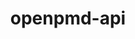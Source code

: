 ---
title: "openpmd-api"
layout: cache
categories: [package, develop]
meta: {"compilers": ["cce@=18.0.0", "gcc@=10.3.0", "gcc@=11.1.0", "gcc@=11.4.0", "gcc@=9.4.0", "oneapi@=2024.2.1"], "num_specs": 92, "num_specs_by_stack": {"data-vis-sdk": 7, "e4s": 22, "e4s-cray-rhel": 6, "e4s-cray-sles": 2, "e4s-neoverse-v2": 14, "e4s-neoverse_v1": 9, "e4s-oneapi": 20, "e4s-power": 4, "e4s-rocm-external": 7, "root": 92}, "oss": ["rhel8", "sle_hpc15", "ubuntu20.04", "ubuntu22.04"], "platforms": ["linux"], "stacks": ["data-vis-sdk", "e4s", "e4s-cray-rhel", "e4s-cray-sles", "e4s-neoverse-v2", "e4s-neoverse_v1", "e4s-oneapi", "e4s-power", "e4s-rocm-external", "root"], "targets": ["neoverse_v1", "neoverse_v2", "ppc64le", "x86_64_v3", "x86_64_v4"], "versions": ["0.16.0", "0.16.1"]}
spec_details: [{"compiler": "cce@=18.0.0", "hash": "2fw7lc7lrrbghypyutzqjhqjhtnfw5xw", "os": "rhel8", "platform": "linux", "size": "-", "stacks": ["e4s-cray-rhel", "root"], "tarball": "https://binaries.spack.io/develop/build_cache/linux-rhel8-x86_64_v3/cce-18.0.0/openpmd-api-0.16.1/linux-rhel8-x86_64_v3-cce-18.0.0-openpmd-api-0.16.1-2fw7lc7lrrbghypyutzqjhqjhtnfw5xw.spack", "target": "x86_64_v3", "variants": ["+adios2", "build_system=cmake", "build_type=Release", "generator=make", "+hdf5", "~ipo", "+mpi", "~python", "+shared"], "versions": ["0.16.1"]}, {"compiler": "cce@=18.0.0", "hash": "4btnwfrvkipxxjvqf44226zailbtifo7", "os": "rhel8", "platform": "linux", "size": "-", "stacks": ["e4s-cray-rhel", "root"], "tarball": "https://binaries.spack.io/develop/build_cache/linux-rhel8-x86_64_v3/cce-18.0.0/openpmd-api-0.16.1/linux-rhel8-x86_64_v3-cce-18.0.0-openpmd-api-0.16.1-4btnwfrvkipxxjvqf44226zailbtifo7.spack", "target": "x86_64_v3", "variants": ["+adios2", "build_system=cmake", "build_type=Release", "generator=make", "+hdf5", "~ipo", "+mpi", "~python", "+shared"], "versions": ["0.16.1"]}, {"compiler": "cce@=18.0.0", "hash": "f3rvk7itgwxsm5iddkaxuzfcewm7oqdm", "os": "rhel8", "platform": "linux", "size": "-", "stacks": ["e4s-cray-rhel", "root"], "tarball": "https://binaries.spack.io/develop/build_cache/linux-rhel8-x86_64_v3/cce-18.0.0/openpmd-api-0.16.1/linux-rhel8-x86_64_v3-cce-18.0.0-openpmd-api-0.16.1-f3rvk7itgwxsm5iddkaxuzfcewm7oqdm.spack", "target": "x86_64_v3", "variants": ["+adios2", "build_system=cmake", "build_type=Release", "generator=make", "+hdf5", "~ipo", "+mpi", "~python", "+shared"], "versions": ["0.16.1"]}, {"compiler": "cce@=18.0.0", "hash": "kk5dijdl3f2e5gvd7vhd2sz7rdzfhs5u", "os": "rhel8", "platform": "linux", "size": "-", "stacks": ["e4s-cray-rhel", "root"], "tarball": "https://binaries.spack.io/develop/build_cache/linux-rhel8-x86_64_v3/cce-18.0.0/openpmd-api-0.16.1/linux-rhel8-x86_64_v3-cce-18.0.0-openpmd-api-0.16.1-kk5dijdl3f2e5gvd7vhd2sz7rdzfhs5u.spack", "target": "x86_64_v3", "variants": ["+adios2", "build_system=cmake", "build_type=Release", "generator=make", "+hdf5", "~ipo", "+mpi", "~python", "+shared"], "versions": ["0.16.1"]}, {"compiler": "cce@=18.0.0", "hash": "vgj4ycrf7yaqktzpfyy2m4kaipc2lod2", "os": "rhel8", "platform": "linux", "size": "-", "stacks": ["e4s-cray-rhel", "root"], "tarball": "https://binaries.spack.io/develop/build_cache/linux-rhel8-x86_64_v3/cce-18.0.0/openpmd-api-0.16.1/linux-rhel8-x86_64_v3-cce-18.0.0-openpmd-api-0.16.1-vgj4ycrf7yaqktzpfyy2m4kaipc2lod2.spack", "target": "x86_64_v3", "variants": ["+adios2", "build_system=cmake", "build_type=Release", "generator=make", "+hdf5", "~ipo", "+mpi", "~python", "+shared"], "versions": ["0.16.1"]}, {"compiler": "cce@=18.0.0", "hash": "z42vuwheadptzirr4cmz2rnadwjiua7n", "os": "rhel8", "platform": "linux", "size": "-", "stacks": ["e4s-cray-rhel", "root"], "tarball": "https://binaries.spack.io/develop/build_cache/linux-rhel8-x86_64_v3/cce-18.0.0/openpmd-api-0.16.1/linux-rhel8-x86_64_v3-cce-18.0.0-openpmd-api-0.16.1-z42vuwheadptzirr4cmz2rnadwjiua7n.spack", "target": "x86_64_v3", "variants": ["+adios2", "build_system=cmake", "build_type=Release", "generator=make", "+hdf5", "~ipo", "+mpi", "~python", "+shared"], "versions": ["0.16.1"]}, {"compiler": "gcc@=10.3.0", "hash": "7kl3whxs2m5fnrbn6e2jdcvlbrs2iqzj", "os": "sle_hpc15", "platform": "linux", "size": "-", "stacks": ["e4s-cray-sles", "root"], "tarball": "https://binaries.spack.io/develop/build_cache/linux-sle_hpc15-x86_64_v4/gcc-10.3.0/openpmd-api-0.16.0/linux-sle_hpc15-x86_64_v4-gcc-10.3.0-openpmd-api-0.16.0-7kl3whxs2m5fnrbn6e2jdcvlbrs2iqzj.spack", "target": "x86_64_v4", "variants": ["+adios2", "build_system=cmake", "build_type=Release", "generator=make", "+hdf5", "~ipo", "+mpi", "patches=e49fe79", "~python", "+shared"], "versions": ["0.16.0"]}, {"compiler": "gcc@=10.3.0", "hash": "gslh52d2zddurxkoa4lyhwts4lggbalj", "os": "sle_hpc15", "platform": "linux", "size": "-", "stacks": ["e4s-cray-sles", "root"], "tarball": "https://binaries.spack.io/develop/build_cache/linux-sle_hpc15-x86_64_v4/gcc-10.3.0/openpmd-api-0.16.0/linux-sle_hpc15-x86_64_v4-gcc-10.3.0-openpmd-api-0.16.0-gslh52d2zddurxkoa4lyhwts4lggbalj.spack", "target": "x86_64_v4", "variants": ["+adios2", "build_system=cmake", "build_type=Release", "generator=make", "+hdf5", "~ipo", "+mpi", "patches=e49fe79", "~python", "+shared"], "versions": ["0.16.0"]}, {"compiler": "gcc@=9.4.0", "hash": "5y2vbamf7unrng46y52vmdkz5ed3d4ym", "os": "ubuntu20.04", "platform": "linux", "size": "-", "stacks": ["e4s-power", "root"], "tarball": "https://binaries.spack.io/develop/build_cache/linux-ubuntu20.04-ppc64le/gcc-9.4.0/openpmd-api-0.16.1/linux-ubuntu20.04-ppc64le-gcc-9.4.0-openpmd-api-0.16.1-5y2vbamf7unrng46y52vmdkz5ed3d4ym.spack", "target": "ppc64le", "variants": ["+adios2", "build_system=cmake", "build_type=Release", "generator=make", "+hdf5", "~ipo", "+mpi", "~python", "+shared"], "versions": ["0.16.1"]}, {"compiler": "gcc@=9.4.0", "hash": "d7mjg5qoe6pdzp6sdnuudyf2ol2lj4ir", "os": "ubuntu20.04", "platform": "linux", "size": "-", "stacks": ["e4s-power", "root"], "tarball": "https://binaries.spack.io/develop/build_cache/linux-ubuntu20.04-ppc64le/gcc-9.4.0/openpmd-api-0.16.1/linux-ubuntu20.04-ppc64le-gcc-9.4.0-openpmd-api-0.16.1-d7mjg5qoe6pdzp6sdnuudyf2ol2lj4ir.spack", "target": "ppc64le", "variants": ["+adios2", "build_system=cmake", "build_type=Release", "generator=make", "+hdf5", "~ipo", "+mpi", "~python", "+shared"], "versions": ["0.16.1"]}, {"compiler": "gcc@=9.4.0", "hash": "halitrf6zlcf6tqrbdw573nr5qysqwap", "os": "ubuntu20.04", "platform": "linux", "size": "-", "stacks": ["e4s-power", "root"], "tarball": "https://binaries.spack.io/develop/build_cache/linux-ubuntu20.04-ppc64le/gcc-9.4.0/openpmd-api-0.16.1/linux-ubuntu20.04-ppc64le-gcc-9.4.0-openpmd-api-0.16.1-halitrf6zlcf6tqrbdw573nr5qysqwap.spack", "target": "ppc64le", "variants": ["+adios2", "build_system=cmake", "build_type=Release", "generator=make", "+hdf5", "~ipo", "+mpi", "~python", "+shared"], "versions": ["0.16.1"]}, {"compiler": "gcc@=9.4.0", "hash": "snikibkw4t6q2qqnyw6q3bbjph6dxc2k", "os": "ubuntu20.04", "platform": "linux", "size": "-", "stacks": ["e4s-power", "root"], "tarball": "https://binaries.spack.io/develop/build_cache/linux-ubuntu20.04-ppc64le/gcc-9.4.0/openpmd-api-0.16.1/linux-ubuntu20.04-ppc64le-gcc-9.4.0-openpmd-api-0.16.1-snikibkw4t6q2qqnyw6q3bbjph6dxc2k.spack", "target": "ppc64le", "variants": ["+adios2", "build_system=cmake", "build_type=Release", "generator=make", "+hdf5", "~ipo", "+mpi", "~python", "+shared"], "versions": ["0.16.1"]}, {"compiler": "gcc@=11.1.0", "hash": "zfbdkgrvfduvbyo7mveqjswasqidd6ec", "os": "ubuntu20.04", "platform": "linux", "size": "-", "stacks": ["data-vis-sdk", "root"], "tarball": "https://binaries.spack.io/develop/build_cache/linux-ubuntu20.04-x86_64_v3/gcc-11.1.0/openpmd-api-0.16.1/linux-ubuntu20.04-x86_64_v3-gcc-11.1.0-openpmd-api-0.16.1-zfbdkgrvfduvbyo7mveqjswasqidd6ec.spack", "target": "x86_64_v3", "variants": ["+adios2", "build_system=cmake", "build_type=Release", "generator=make", "+hdf5", "~ipo", "+mpi", "+python", "+shared"], "versions": ["0.16.1"]}, {"compiler": "gcc@=11.1.0", "hash": "vjrqmdonc6bo5ujwwflyrvtd2oslzgqz", "os": "ubuntu20.04", "platform": "linux", "size": "-", "stacks": ["data-vis-sdk", "root"], "tarball": "https://binaries.spack.io/develop/build_cache/linux-ubuntu20.04-x86_64_v3/gcc-11.1.0/openpmd-api-0.16.1/linux-ubuntu20.04-x86_64_v3-gcc-11.1.0-openpmd-api-0.16.1-vjrqmdonc6bo5ujwwflyrvtd2oslzgqz.spack", "target": "x86_64_v3", "variants": ["+adios2", "build_system=cmake", "build_type=Release", "generator=make", "+hdf5", "~ipo", "+mpi", "+python", "+shared"], "versions": ["0.16.1"]}, {"compiler": "gcc@=11.1.0", "hash": "tedybhr5l2r2ojkizkjs4l4fzk4w3vzi", "os": "ubuntu20.04", "platform": "linux", "size": "-", "stacks": ["root"], "tarball": "https://binaries.spack.io/develop/build_cache/linux-ubuntu20.04-x86_64_v3/gcc-11.1.0/openpmd-api-0.16.1/linux-ubuntu20.04-x86_64_v3-gcc-11.1.0-openpmd-api-0.16.1-tedybhr5l2r2ojkizkjs4l4fzk4w3vzi.spack", "target": "x86_64_v3", "variants": ["+adios2", "build_system=cmake", "build_type=Release", "generator=make", "+hdf5", "~ipo", "+mpi", "+python", "+shared"], "versions": ["0.16.1"]}, {"compiler": "gcc@=11.1.0", "hash": "mgbhxsg7hfebmesnxovd4zfkd3ycyapu", "os": "ubuntu20.04", "platform": "linux", "size": "-", "stacks": ["data-vis-sdk", "root"], "tarball": "https://binaries.spack.io/develop/build_cache/linux-ubuntu20.04-x86_64_v3/gcc-11.1.0/openpmd-api-0.16.1/linux-ubuntu20.04-x86_64_v3-gcc-11.1.0-openpmd-api-0.16.1-mgbhxsg7hfebmesnxovd4zfkd3ycyapu.spack", "target": "x86_64_v3", "variants": ["+adios2", "build_system=cmake", "build_type=Release", "generator=make", "+hdf5", "~ipo", "+mpi", "+python", "+shared"], "versions": ["0.16.1"]}, {"compiler": "gcc@=11.1.0", "hash": "smvy3iw7qsuntctihaxwmwrp5grbiug6", "os": "ubuntu20.04", "platform": "linux", "size": "-", "stacks": ["data-vis-sdk", "root"], "tarball": "https://binaries.spack.io/develop/build_cache/linux-ubuntu20.04-x86_64_v3/gcc-11.1.0/openpmd-api-0.16.1/linux-ubuntu20.04-x86_64_v3-gcc-11.1.0-openpmd-api-0.16.1-smvy3iw7qsuntctihaxwmwrp5grbiug6.spack", "target": "x86_64_v3", "variants": ["+adios2", "build_system=cmake", "build_type=Release", "generator=make", "+hdf5", "~ipo", "+mpi", "+python", "+shared"], "versions": ["0.16.1"]}, {"compiler": "gcc@=11.1.0", "hash": "d32nubqgfyj2t7flqwxff2thhtugrcyr", "os": "ubuntu20.04", "platform": "linux", "size": "-", "stacks": ["data-vis-sdk", "root"], "tarball": "https://binaries.spack.io/develop/build_cache/linux-ubuntu20.04-x86_64_v3/gcc-11.1.0/openpmd-api-0.16.1/linux-ubuntu20.04-x86_64_v3-gcc-11.1.0-openpmd-api-0.16.1-d32nubqgfyj2t7flqwxff2thhtugrcyr.spack", "target": "x86_64_v3", "variants": ["+adios2", "build_system=cmake", "build_type=Release", "generator=make", "+hdf5", "~ipo", "+mpi", "+python", "+shared"], "versions": ["0.16.1"]}, {"compiler": "gcc@=11.1.0", "hash": "b3wbfibm6pxhucnkjlratwkzv5hyoobo", "os": "ubuntu20.04", "platform": "linux", "size": "-", "stacks": ["data-vis-sdk", "root"], "tarball": "https://binaries.spack.io/develop/build_cache/linux-ubuntu20.04-x86_64_v3/gcc-11.1.0/openpmd-api-0.16.1/linux-ubuntu20.04-x86_64_v3-gcc-11.1.0-openpmd-api-0.16.1-b3wbfibm6pxhucnkjlratwkzv5hyoobo.spack", "target": "x86_64_v3", "variants": ["+adios2", "build_system=cmake", "build_type=Release", "generator=make", "+hdf5", "~ipo", "+mpi", "+python", "+shared"], "versions": ["0.16.1"]}, {"compiler": "gcc@=11.1.0", "hash": "c65pvb3sblgrklfkylj5e3ukodw6ziqd", "os": "ubuntu20.04", "platform": "linux", "size": "-", "stacks": ["data-vis-sdk", "root"], "tarball": "https://binaries.spack.io/develop/build_cache/linux-ubuntu20.04-x86_64_v3/gcc-11.1.0/openpmd-api-0.16.1/linux-ubuntu20.04-x86_64_v3-gcc-11.1.0-openpmd-api-0.16.1-c65pvb3sblgrklfkylj5e3ukodw6ziqd.spack", "target": "x86_64_v3", "variants": ["+adios2", "build_system=cmake", "build_type=Release", "generator=make", "+hdf5", "~ipo", "+mpi", "+python", "+shared"], "versions": ["0.16.1"]}, {"compiler": "gcc@=11.4.0", "hash": "davpattiekl2dql4lestuqolkihv5dw5", "os": "ubuntu22.04", "platform": "linux", "size": "-", "stacks": ["e4s-neoverse_v1", "root"], "tarball": "https://binaries.spack.io/develop/build_cache/linux-ubuntu22.04-neoverse_v1/gcc-11.4.0/openpmd-api-0.16.0/linux-ubuntu22.04-neoverse_v1-gcc-11.4.0-openpmd-api-0.16.0-davpattiekl2dql4lestuqolkihv5dw5.spack", "target": "neoverse_v1", "variants": ["+adios2", "build_system=cmake", "build_type=Release", "generator=make", "+hdf5", "~ipo", "+mpi", "patches=e49fe79", "+python", "+shared"], "versions": ["0.16.0"]}, {"compiler": "gcc@=11.4.0", "hash": "xifsckyaifu275wcs36k7hv7car6x5zh", "os": "ubuntu22.04", "platform": "linux", "size": "-", "stacks": ["e4s-neoverse_v1", "root"], "tarball": "https://binaries.spack.io/develop/build_cache/linux-ubuntu22.04-neoverse_v1/gcc-11.4.0/openpmd-api-0.16.0/linux-ubuntu22.04-neoverse_v1-gcc-11.4.0-openpmd-api-0.16.0-xifsckyaifu275wcs36k7hv7car6x5zh.spack", "target": "neoverse_v1", "variants": ["+adios2", "build_system=cmake", "build_type=Release", "generator=make", "+hdf5", "~ipo", "+mpi", "patches=e49fe79", "+python", "+shared"], "versions": ["0.16.0"]}, {"compiler": "gcc@=11.4.0", "hash": "2n25cdkt7bvtki3mam434ax2vbamagst", "os": "ubuntu22.04", "platform": "linux", "size": "-", "stacks": ["e4s-neoverse_v1", "root"], "tarball": "https://binaries.spack.io/develop/build_cache/linux-ubuntu22.04-neoverse_v1/gcc-11.4.0/openpmd-api-0.16.0/linux-ubuntu22.04-neoverse_v1-gcc-11.4.0-openpmd-api-0.16.0-2n25cdkt7bvtki3mam434ax2vbamagst.spack", "target": "neoverse_v1", "variants": ["+adios2", "build_system=cmake", "build_type=Release", "generator=make", "+hdf5", "~ipo", "+mpi", "patches=e49fe79", "+python", "+shared"], "versions": ["0.16.0"]}, {"compiler": "gcc@=11.4.0", "hash": "7i5ecpmxamqvz3qkvinqym6wrj7xbnjv", "os": "ubuntu22.04", "platform": "linux", "size": "-", "stacks": ["e4s-neoverse_v1", "root"], "tarball": "https://binaries.spack.io/develop/build_cache/linux-ubuntu22.04-neoverse_v1/gcc-11.4.0/openpmd-api-0.16.0/linux-ubuntu22.04-neoverse_v1-gcc-11.4.0-openpmd-api-0.16.0-7i5ecpmxamqvz3qkvinqym6wrj7xbnjv.spack", "target": "neoverse_v1", "variants": ["+adios2", "build_system=cmake", "build_type=Release", "generator=make", "+hdf5", "~ipo", "+mpi", "patches=e49fe79", "~python", "+shared"], "versions": ["0.16.0"]}, {"compiler": "gcc@=11.4.0", "hash": "cwxtzhd4wjo3gnsukq3x2jcsr6zduvnm", "os": "ubuntu22.04", "platform": "linux", "size": "-", "stacks": ["e4s-neoverse_v1", "root"], "tarball": "https://binaries.spack.io/develop/build_cache/linux-ubuntu22.04-neoverse_v1/gcc-11.4.0/openpmd-api-0.16.0/linux-ubuntu22.04-neoverse_v1-gcc-11.4.0-openpmd-api-0.16.0-cwxtzhd4wjo3gnsukq3x2jcsr6zduvnm.spack", "target": "neoverse_v1", "variants": ["+adios2", "build_system=cmake", "build_type=Release", "generator=make", "+hdf5", "~ipo", "+mpi", "patches=e49fe79", "~python", "+shared"], "versions": ["0.16.0"]}, {"compiler": "gcc@=11.4.0", "hash": "fb6jujf4o6pxa37f3rex4igf2ngnjei7", "os": "ubuntu22.04", "platform": "linux", "size": "-", "stacks": ["e4s-neoverse_v1", "root"], "tarball": "https://binaries.spack.io/develop/build_cache/linux-ubuntu22.04-neoverse_v1/gcc-11.4.0/openpmd-api-0.16.0/linux-ubuntu22.04-neoverse_v1-gcc-11.4.0-openpmd-api-0.16.0-fb6jujf4o6pxa37f3rex4igf2ngnjei7.spack", "target": "neoverse_v1", "variants": ["+adios2", "build_system=cmake", "build_type=Release", "generator=make", "+hdf5", "~ipo", "+mpi", "patches=e49fe79", "~python", "+shared"], "versions": ["0.16.0"]}, {"compiler": "gcc@=11.4.0", "hash": "hcd4lgeohefssfbivnrniyacr2ihq22s", "os": "ubuntu22.04", "platform": "linux", "size": "-", "stacks": ["e4s-neoverse_v1", "root"], "tarball": "https://binaries.spack.io/develop/build_cache/linux-ubuntu22.04-neoverse_v1/gcc-11.4.0/openpmd-api-0.16.0/linux-ubuntu22.04-neoverse_v1-gcc-11.4.0-openpmd-api-0.16.0-hcd4lgeohefssfbivnrniyacr2ihq22s.spack", "target": "neoverse_v1", "variants": ["+adios2", "build_system=cmake", "build_type=Release", "generator=make", "+hdf5", "~ipo", "+mpi", "patches=e49fe79", "~python", "+shared"], "versions": ["0.16.0"]}, {"compiler": "gcc@=11.4.0", "hash": "jrqxiw4inj3tiejamwvn4zbfh7vwlmpp", "os": "ubuntu22.04", "platform": "linux", "size": "-", "stacks": ["e4s-neoverse_v1", "root"], "tarball": "https://binaries.spack.io/develop/build_cache/linux-ubuntu22.04-neoverse_v1/gcc-11.4.0/openpmd-api-0.16.0/linux-ubuntu22.04-neoverse_v1-gcc-11.4.0-openpmd-api-0.16.0-jrqxiw4inj3tiejamwvn4zbfh7vwlmpp.spack", "target": "neoverse_v1", "variants": ["+adios2", "build_system=cmake", "build_type=Release", "generator=make", "+hdf5", "~ipo", "+mpi", "patches=e49fe79", "~python", "+shared"], "versions": ["0.16.0"]}, {"compiler": "gcc@=11.4.0", "hash": "v5rxpoc562laktiynk7rnupxsfjqzb2y", "os": "ubuntu22.04", "platform": "linux", "size": "-", "stacks": ["e4s-neoverse_v1", "root"], "tarball": "https://binaries.spack.io/develop/build_cache/linux-ubuntu22.04-neoverse_v1/gcc-11.4.0/openpmd-api-0.16.0/linux-ubuntu22.04-neoverse_v1-gcc-11.4.0-openpmd-api-0.16.0-v5rxpoc562laktiynk7rnupxsfjqzb2y.spack", "target": "neoverse_v1", "variants": ["+adios2", "build_system=cmake", "build_type=Release", "generator=make", "+hdf5", "~ipo", "+mpi", "patches=e49fe79", "~python", "+shared"], "versions": ["0.16.0"]}, {"compiler": "gcc@=11.4.0", "hash": "377vqwgp6mgqq354czlxckmg5znxhlbt", "os": "ubuntu22.04", "platform": "linux", "size": "-", "stacks": ["e4s-neoverse-v2", "root"], "tarball": "https://binaries.spack.io/develop/build_cache/linux-ubuntu22.04-neoverse_v2/gcc-11.4.0/openpmd-api-0.16.1/linux-ubuntu22.04-neoverse_v2-gcc-11.4.0-openpmd-api-0.16.1-377vqwgp6mgqq354czlxckmg5znxhlbt.spack", "target": "neoverse_v2", "variants": ["+adios2", "build_system=cmake", "build_type=Release", "generator=make", "+hdf5", "~ipo", "+mpi", "~python", "+shared"], "versions": ["0.16.1"]}, {"compiler": "gcc@=11.4.0", "hash": "4nbd2cfm3lz3uyf57ypjpe4ygxurh6jo", "os": "ubuntu22.04", "platform": "linux", "size": "-", "stacks": ["e4s-neoverse-v2", "root"], "tarball": "https://binaries.spack.io/develop/build_cache/linux-ubuntu22.04-neoverse_v2/gcc-11.4.0/openpmd-api-0.16.1/linux-ubuntu22.04-neoverse_v2-gcc-11.4.0-openpmd-api-0.16.1-4nbd2cfm3lz3uyf57ypjpe4ygxurh6jo.spack", "target": "neoverse_v2", "variants": ["+adios2", "build_system=cmake", "build_type=Release", "generator=make", "+hdf5", "~ipo", "+mpi", "~python", "+shared"], "versions": ["0.16.1"]}, {"compiler": "gcc@=11.4.0", "hash": "6noceu4damus6lwihm5pndiajpct5eog", "os": "ubuntu22.04", "platform": "linux", "size": "-", "stacks": ["e4s-neoverse-v2", "root"], "tarball": "https://binaries.spack.io/develop/build_cache/linux-ubuntu22.04-neoverse_v2/gcc-11.4.0/openpmd-api-0.16.1/linux-ubuntu22.04-neoverse_v2-gcc-11.4.0-openpmd-api-0.16.1-6noceu4damus6lwihm5pndiajpct5eog.spack", "target": "neoverse_v2", "variants": ["+adios2", "build_system=cmake", "build_type=Release", "generator=make", "+hdf5", "~ipo", "+mpi", "~python", "+shared"], "versions": ["0.16.1"]}, {"compiler": "gcc@=11.4.0", "hash": "bymrhwmgkprs7ln33bk24lj2f2h6tfn3", "os": "ubuntu22.04", "platform": "linux", "size": "-", "stacks": ["e4s-neoverse-v2", "root"], "tarball": "https://binaries.spack.io/develop/build_cache/linux-ubuntu22.04-neoverse_v2/gcc-11.4.0/openpmd-api-0.16.1/linux-ubuntu22.04-neoverse_v2-gcc-11.4.0-openpmd-api-0.16.1-bymrhwmgkprs7ln33bk24lj2f2h6tfn3.spack", "target": "neoverse_v2", "variants": ["+adios2", "build_system=cmake", "build_type=Release", "generator=make", "+hdf5", "~ipo", "+mpi", "~python", "+shared"], "versions": ["0.16.1"]}, {"compiler": "gcc@=11.4.0", "hash": "dns5h7yjnqrmlzlf2vwesnmkxl22lpeu", "os": "ubuntu22.04", "platform": "linux", "size": "-", "stacks": ["e4s-neoverse-v2", "root"], "tarball": "https://binaries.spack.io/develop/build_cache/linux-ubuntu22.04-neoverse_v2/gcc-11.4.0/openpmd-api-0.16.1/linux-ubuntu22.04-neoverse_v2-gcc-11.4.0-openpmd-api-0.16.1-dns5h7yjnqrmlzlf2vwesnmkxl22lpeu.spack", "target": "neoverse_v2", "variants": ["+adios2", "build_system=cmake", "build_type=Release", "generator=make", "+hdf5", "~ipo", "+mpi", "~python", "+shared"], "versions": ["0.16.1"]}, {"compiler": "gcc@=11.4.0", "hash": "dstl6jbyvcfhpjejwhoylkavi2am7lil", "os": "ubuntu22.04", "platform": "linux", "size": "-", "stacks": ["e4s-neoverse-v2", "root"], "tarball": "https://binaries.spack.io/develop/build_cache/linux-ubuntu22.04-neoverse_v2/gcc-11.4.0/openpmd-api-0.16.1/linux-ubuntu22.04-neoverse_v2-gcc-11.4.0-openpmd-api-0.16.1-dstl6jbyvcfhpjejwhoylkavi2am7lil.spack", "target": "neoverse_v2", "variants": ["+adios2", "build_system=cmake", "build_type=Release", "generator=make", "+hdf5", "~ipo", "+mpi", "~python", "+shared"], "versions": ["0.16.1"]}, {"compiler": "gcc@=11.4.0", "hash": "inwntvj6rcqb56buiisx7gvykw55slfv", "os": "ubuntu22.04", "platform": "linux", "size": "-", "stacks": ["e4s-neoverse-v2", "root"], "tarball": "https://binaries.spack.io/develop/build_cache/linux-ubuntu22.04-neoverse_v2/gcc-11.4.0/openpmd-api-0.16.1/linux-ubuntu22.04-neoverse_v2-gcc-11.4.0-openpmd-api-0.16.1-inwntvj6rcqb56buiisx7gvykw55slfv.spack", "target": "neoverse_v2", "variants": ["+adios2", "build_system=cmake", "build_type=Release", "generator=make", "+hdf5", "~ipo", "+mpi", "~python", "+shared"], "versions": ["0.16.1"]}, {"compiler": "gcc@=11.4.0", "hash": "jv2jqqweihftuuktizgsws22ogonm2hu", "os": "ubuntu22.04", "platform": "linux", "size": "-", "stacks": ["e4s-neoverse-v2", "root"], "tarball": "https://binaries.spack.io/develop/build_cache/linux-ubuntu22.04-neoverse_v2/gcc-11.4.0/openpmd-api-0.16.1/linux-ubuntu22.04-neoverse_v2-gcc-11.4.0-openpmd-api-0.16.1-jv2jqqweihftuuktizgsws22ogonm2hu.spack", "target": "neoverse_v2", "variants": ["+adios2", "build_system=cmake", "build_type=Release", "generator=make", "+hdf5", "~ipo", "+mpi", "~python", "+shared"], "versions": ["0.16.1"]}, {"compiler": "gcc@=11.4.0", "hash": "kdxte4ttxaghbj4fbwe7fcpwya5jv5gm", "os": "ubuntu22.04", "platform": "linux", "size": "-", "stacks": ["e4s-neoverse-v2", "root"], "tarball": "https://binaries.spack.io/develop/build_cache/linux-ubuntu22.04-neoverse_v2/gcc-11.4.0/openpmd-api-0.16.1/linux-ubuntu22.04-neoverse_v2-gcc-11.4.0-openpmd-api-0.16.1-kdxte4ttxaghbj4fbwe7fcpwya5jv5gm.spack", "target": "neoverse_v2", "variants": ["+adios2", "build_system=cmake", "build_type=Release", "generator=make", "+hdf5", "~ipo", "+mpi", "~python", "+shared"], "versions": ["0.16.1"]}, {"compiler": "gcc@=11.4.0", "hash": "o7sqw5osrvzece3wnt2dgpgva2sjaeth", "os": "ubuntu22.04", "platform": "linux", "size": "-", "stacks": ["e4s-neoverse-v2", "root"], "tarball": "https://binaries.spack.io/develop/build_cache/linux-ubuntu22.04-neoverse_v2/gcc-11.4.0/openpmd-api-0.16.1/linux-ubuntu22.04-neoverse_v2-gcc-11.4.0-openpmd-api-0.16.1-o7sqw5osrvzece3wnt2dgpgva2sjaeth.spack", "target": "neoverse_v2", "variants": ["+adios2", "build_system=cmake", "build_type=Release", "generator=make", "+hdf5", "~ipo", "+mpi", "~python", "+shared"], "versions": ["0.16.1"]}, {"compiler": "gcc@=11.4.0", "hash": "slf5suxajbmwmav2wylullojf3tofwc2", "os": "ubuntu22.04", "platform": "linux", "size": "-", "stacks": ["e4s-neoverse-v2", "root"], "tarball": "https://binaries.spack.io/develop/build_cache/linux-ubuntu22.04-neoverse_v2/gcc-11.4.0/openpmd-api-0.16.1/linux-ubuntu22.04-neoverse_v2-gcc-11.4.0-openpmd-api-0.16.1-slf5suxajbmwmav2wylullojf3tofwc2.spack", "target": "neoverse_v2", "variants": ["+adios2", "build_system=cmake", "build_type=Release", "generator=make", "+hdf5", "~ipo", "+mpi", "~python", "+shared"], "versions": ["0.16.1"]}, {"compiler": "gcc@=11.4.0", "hash": "x73a2hdezad2j2e6ffdfszf4od4zfuyt", "os": "ubuntu22.04", "platform": "linux", "size": "-", "stacks": ["e4s-neoverse-v2", "root"], "tarball": "https://binaries.spack.io/develop/build_cache/linux-ubuntu22.04-neoverse_v2/gcc-11.4.0/openpmd-api-0.16.1/linux-ubuntu22.04-neoverse_v2-gcc-11.4.0-openpmd-api-0.16.1-x73a2hdezad2j2e6ffdfszf4od4zfuyt.spack", "target": "neoverse_v2", "variants": ["+adios2", "build_system=cmake", "build_type=Release", "generator=make", "+hdf5", "~ipo", "+mpi", "~python", "+shared"], "versions": ["0.16.1"]}, {"compiler": "gcc@=11.4.0", "hash": "xafxbgqve7brta6hr55escuiyd4xgntz", "os": "ubuntu22.04", "platform": "linux", "size": "-", "stacks": ["e4s-neoverse-v2", "root"], "tarball": "https://binaries.spack.io/develop/build_cache/linux-ubuntu22.04-neoverse_v2/gcc-11.4.0/openpmd-api-0.16.1/linux-ubuntu22.04-neoverse_v2-gcc-11.4.0-openpmd-api-0.16.1-xafxbgqve7brta6hr55escuiyd4xgntz.spack", "target": "neoverse_v2", "variants": ["+adios2", "build_system=cmake", "build_type=Release", "generator=make", "+hdf5", "~ipo", "+mpi", "~python", "+shared"], "versions": ["0.16.1"]}, {"compiler": "gcc@=11.4.0", "hash": "yr5pjpoo77amtrmv4iux7updwbx4o23a", "os": "ubuntu22.04", "platform": "linux", "size": "-", "stacks": ["e4s-neoverse-v2", "root"], "tarball": "https://binaries.spack.io/develop/build_cache/linux-ubuntu22.04-neoverse_v2/gcc-11.4.0/openpmd-api-0.16.1/linux-ubuntu22.04-neoverse_v2-gcc-11.4.0-openpmd-api-0.16.1-yr5pjpoo77amtrmv4iux7updwbx4o23a.spack", "target": "neoverse_v2", "variants": ["+adios2", "build_system=cmake", "build_type=Release", "generator=make", "+hdf5", "~ipo", "+mpi", "~python", "+shared"], "versions": ["0.16.1"]}, {"compiler": "gcc@=11.4.0", "hash": "calahjvnvpplmsv4i7xiuixv7mw2rkns", "os": "ubuntu22.04", "platform": "linux", "size": "-", "stacks": ["e4s", "root"], "tarball": "https://binaries.spack.io/develop/build_cache/linux-ubuntu22.04-x86_64_v3/gcc-11.4.0/openpmd-api-0.16.1/linux-ubuntu22.04-x86_64_v3-gcc-11.4.0-openpmd-api-0.16.1-calahjvnvpplmsv4i7xiuixv7mw2rkns.spack", "target": "x86_64_v3", "variants": ["+adios2", "build_system=cmake", "build_type=Release", "generator=make", "+hdf5", "~ipo", "+mpi", "+python", "+shared"], "versions": ["0.16.1"]}, {"compiler": "gcc@=11.4.0", "hash": "mh6le235mmsefnfexeji7k7vi6gigxwo", "os": "ubuntu22.04", "platform": "linux", "size": "-", "stacks": ["e4s", "root"], "tarball": "https://binaries.spack.io/develop/build_cache/linux-ubuntu22.04-x86_64_v3/gcc-11.4.0/openpmd-api-0.16.1/linux-ubuntu22.04-x86_64_v3-gcc-11.4.0-openpmd-api-0.16.1-mh6le235mmsefnfexeji7k7vi6gigxwo.spack", "target": "x86_64_v3", "variants": ["+adios2", "build_system=cmake", "build_type=Release", "generator=make", "+hdf5", "~ipo", "+mpi", "+python", "+shared"], "versions": ["0.16.1"]}, {"compiler": "gcc@=11.4.0", "hash": "kndbqfhmn6wuqhgodmuxndbmpkevfmtx", "os": "ubuntu22.04", "platform": "linux", "size": "-", "stacks": ["e4s-rocm-external", "root"], "tarball": "https://binaries.spack.io/develop/build_cache/linux-ubuntu22.04-x86_64_v3/gcc-11.4.0/openpmd-api-0.16.1/linux-ubuntu22.04-x86_64_v3-gcc-11.4.0-openpmd-api-0.16.1-kndbqfhmn6wuqhgodmuxndbmpkevfmtx.spack", "target": "x86_64_v3", "variants": ["+adios2", "build_system=cmake", "build_type=Release", "generator=make", "+hdf5", "~ipo", "+mpi", "+python", "+shared"], "versions": ["0.16.1"]}, {"compiler": "gcc@=11.4.0", "hash": "njb2nzzyxjotmnsih3xljm3oxthczvec", "os": "ubuntu22.04", "platform": "linux", "size": "-", "stacks": ["e4s-rocm-external", "root"], "tarball": "https://binaries.spack.io/develop/build_cache/linux-ubuntu22.04-x86_64_v3/gcc-11.4.0/openpmd-api-0.16.1/linux-ubuntu22.04-x86_64_v3-gcc-11.4.0-openpmd-api-0.16.1-njb2nzzyxjotmnsih3xljm3oxthczvec.spack", "target": "x86_64_v3", "variants": ["+adios2", "build_system=cmake", "build_type=Release", "generator=make", "+hdf5", "~ipo", "+mpi", "+python", "+shared"], "versions": ["0.16.1"]}, {"compiler": "gcc@=11.4.0", "hash": "cxgrbeodymybikk46ad43ferj36vo6ml", "os": "ubuntu22.04", "platform": "linux", "size": "-", "stacks": ["e4s-rocm-external", "root"], "tarball": "https://binaries.spack.io/develop/build_cache/linux-ubuntu22.04-x86_64_v3/gcc-11.4.0/openpmd-api-0.16.1/linux-ubuntu22.04-x86_64_v3-gcc-11.4.0-openpmd-api-0.16.1-cxgrbeodymybikk46ad43ferj36vo6ml.spack", "target": "x86_64_v3", "variants": ["+adios2", "build_system=cmake", "build_type=Release", "generator=make", "+hdf5", "~ipo", "+mpi", "+python", "+shared"], "versions": ["0.16.1"]}, {"compiler": "gcc@=11.4.0", "hash": "nb2i44uqr4ubumdrhpplhmfwwpn3r2id", "os": "ubuntu22.04", "platform": "linux", "size": "-", "stacks": ["e4s", "root"], "tarball": "https://binaries.spack.io/develop/build_cache/linux-ubuntu22.04-x86_64_v3/gcc-11.4.0/openpmd-api-0.16.1/linux-ubuntu22.04-x86_64_v3-gcc-11.4.0-openpmd-api-0.16.1-nb2i44uqr4ubumdrhpplhmfwwpn3r2id.spack", "target": "x86_64_v3", "variants": ["+adios2", "build_system=cmake", "build_type=Release", "generator=make", "+hdf5", "~ipo", "+mpi", "+python", "+shared"], "versions": ["0.16.1"]}, {"compiler": "gcc@=11.4.0", "hash": "hwh4bprs372jxmjg6rpdsbjcyphd75qj", "os": "ubuntu22.04", "platform": "linux", "size": "-", "stacks": ["e4s", "root"], "tarball": "https://binaries.spack.io/develop/build_cache/linux-ubuntu22.04-x86_64_v3/gcc-11.4.0/openpmd-api-0.16.1/linux-ubuntu22.04-x86_64_v3-gcc-11.4.0-openpmd-api-0.16.1-hwh4bprs372jxmjg6rpdsbjcyphd75qj.spack", "target": "x86_64_v3", "variants": ["+adios2", "build_system=cmake", "build_type=Release", "generator=make", "+hdf5", "~ipo", "+mpi", "+python", "+shared"], "versions": ["0.16.1"]}, {"compiler": "gcc@=11.4.0", "hash": "24zqq2f2ex3kwyk2wiwa7265g3l6tatr", "os": "ubuntu22.04", "platform": "linux", "size": "-", "stacks": ["e4s-rocm-external", "root"], "tarball": "https://binaries.spack.io/develop/build_cache/linux-ubuntu22.04-x86_64_v3/gcc-11.4.0/openpmd-api-0.16.1/linux-ubuntu22.04-x86_64_v3-gcc-11.4.0-openpmd-api-0.16.1-24zqq2f2ex3kwyk2wiwa7265g3l6tatr.spack", "target": "x86_64_v3", "variants": ["+adios2", "build_system=cmake", "build_type=Release", "generator=make", "+hdf5", "~ipo", "+mpi", "+python", "+shared"], "versions": ["0.16.1"]}, {"compiler": "gcc@=11.4.0", "hash": "q7t4m2zmagpk2hw2yymuicrhnlxmwdji", "os": "ubuntu22.04", "platform": "linux", "size": "-", "stacks": ["e4s", "root"], "tarball": "https://binaries.spack.io/develop/build_cache/linux-ubuntu22.04-x86_64_v3/gcc-11.4.0/openpmd-api-0.16.1/linux-ubuntu22.04-x86_64_v3-gcc-11.4.0-openpmd-api-0.16.1-q7t4m2zmagpk2hw2yymuicrhnlxmwdji.spack", "target": "x86_64_v3", "variants": ["+adios2", "build_system=cmake", "build_type=Release", "generator=make", "+hdf5", "~ipo", "+mpi", "+python", "+shared"], "versions": ["0.16.1"]}, {"compiler": "gcc@=11.4.0", "hash": "oyt3fubctaw4y7x3kapidxtkqsxdtqse", "os": "ubuntu22.04", "platform": "linux", "size": "-", "stacks": ["e4s", "root"], "tarball": "https://binaries.spack.io/develop/build_cache/linux-ubuntu22.04-x86_64_v3/gcc-11.4.0/openpmd-api-0.16.1/linux-ubuntu22.04-x86_64_v3-gcc-11.4.0-openpmd-api-0.16.1-oyt3fubctaw4y7x3kapidxtkqsxdtqse.spack", "target": "x86_64_v3", "variants": ["+adios2", "build_system=cmake", "build_type=Release", "generator=make", "+hdf5", "~ipo", "+mpi", "+python", "+shared"], "versions": ["0.16.1"]}, {"compiler": "gcc@=11.4.0", "hash": "liknxjihsozdfpzfbrppqqqx5jckvrjq", "os": "ubuntu22.04", "platform": "linux", "size": "-", "stacks": ["e4s", "root"], "tarball": "https://binaries.spack.io/develop/build_cache/linux-ubuntu22.04-x86_64_v3/gcc-11.4.0/openpmd-api-0.16.1/linux-ubuntu22.04-x86_64_v3-gcc-11.4.0-openpmd-api-0.16.1-liknxjihsozdfpzfbrppqqqx5jckvrjq.spack", "target": "x86_64_v3", "variants": ["+adios2", "build_system=cmake", "build_type=Release", "generator=make", "+hdf5", "~ipo", "+mpi", "+python", "+shared"], "versions": ["0.16.1"]}, {"compiler": "gcc@=11.4.0", "hash": "ql7tucsytwa7yu62d46nhdpyibqoffm6", "os": "ubuntu22.04", "platform": "linux", "size": "-", "stacks": ["e4s-rocm-external", "root"], "tarball": "https://binaries.spack.io/develop/build_cache/linux-ubuntu22.04-x86_64_v3/gcc-11.4.0/openpmd-api-0.16.1/linux-ubuntu22.04-x86_64_v3-gcc-11.4.0-openpmd-api-0.16.1-ql7tucsytwa7yu62d46nhdpyibqoffm6.spack", "target": "x86_64_v3", "variants": ["+adios2", "build_system=cmake", "build_type=Release", "generator=make", "+hdf5", "~ipo", "+mpi", "+python", "+shared"], "versions": ["0.16.1"]}, {"compiler": "gcc@=11.4.0", "hash": "7q23ek5c5nmlggmausc4mnpa5ubmhqco", "os": "ubuntu22.04", "platform": "linux", "size": "-", "stacks": ["e4s-rocm-external", "root"], "tarball": "https://binaries.spack.io/develop/build_cache/linux-ubuntu22.04-x86_64_v3/gcc-11.4.0/openpmd-api-0.16.1/linux-ubuntu22.04-x86_64_v3-gcc-11.4.0-openpmd-api-0.16.1-7q23ek5c5nmlggmausc4mnpa5ubmhqco.spack", "target": "x86_64_v3", "variants": ["+adios2", "build_system=cmake", "build_type=Release", "generator=make", "+hdf5", "~ipo", "+mpi", "+python", "+shared"], "versions": ["0.16.1"]}, {"compiler": "gcc@=11.4.0", "hash": "2ztgfjkjwghrwwouckgrmp6fxhauajpp", "os": "ubuntu22.04", "platform": "linux", "size": "-", "stacks": ["e4s", "root"], "tarball": "https://binaries.spack.io/develop/build_cache/linux-ubuntu22.04-x86_64_v3/gcc-11.4.0/openpmd-api-0.16.1/linux-ubuntu22.04-x86_64_v3-gcc-11.4.0-openpmd-api-0.16.1-2ztgfjkjwghrwwouckgrmp6fxhauajpp.spack", "target": "x86_64_v3", "variants": ["+adios2", "build_system=cmake", "build_type=Release", "generator=make", "+hdf5", "~ipo", "+mpi", "~python", "+shared"], "versions": ["0.16.1"]}, {"compiler": "gcc@=11.4.0", "hash": "3aohiwi3bgarougqhbs5mfv74xyxpeev", "os": "ubuntu22.04", "platform": "linux", "size": "-", "stacks": ["e4s", "root"], "tarball": "https://binaries.spack.io/develop/build_cache/linux-ubuntu22.04-x86_64_v3/gcc-11.4.0/openpmd-api-0.16.1/linux-ubuntu22.04-x86_64_v3-gcc-11.4.0-openpmd-api-0.16.1-3aohiwi3bgarougqhbs5mfv74xyxpeev.spack", "target": "x86_64_v3", "variants": ["+adios2", "build_system=cmake", "build_type=Release", "generator=make", "+hdf5", "~ipo", "+mpi", "~python", "+shared"], "versions": ["0.16.1"]}, {"compiler": "gcc@=11.4.0", "hash": "4lybqy2qw7en4igdv3i55cf72i27zild", "os": "ubuntu22.04", "platform": "linux", "size": "-", "stacks": ["e4s", "root"], "tarball": "https://binaries.spack.io/develop/build_cache/linux-ubuntu22.04-x86_64_v3/gcc-11.4.0/openpmd-api-0.16.1/linux-ubuntu22.04-x86_64_v3-gcc-11.4.0-openpmd-api-0.16.1-4lybqy2qw7en4igdv3i55cf72i27zild.spack", "target": "x86_64_v3", "variants": ["+adios2", "build_system=cmake", "build_type=Release", "generator=make", "+hdf5", "~ipo", "+mpi", "~python", "+shared"], "versions": ["0.16.1"]}, {"compiler": "gcc@=11.4.0", "hash": "5fmcdm2zm6lhhfbtcyz6bvtq44rg43zo", "os": "ubuntu22.04", "platform": "linux", "size": "-", "stacks": ["e4s", "root"], "tarball": "https://binaries.spack.io/develop/build_cache/linux-ubuntu22.04-x86_64_v3/gcc-11.4.0/openpmd-api-0.16.1/linux-ubuntu22.04-x86_64_v3-gcc-11.4.0-openpmd-api-0.16.1-5fmcdm2zm6lhhfbtcyz6bvtq44rg43zo.spack", "target": "x86_64_v3", "variants": ["+adios2", "build_system=cmake", "build_type=Release", "generator=make", "+hdf5", "~ipo", "+mpi", "~python", "+shared"], "versions": ["0.16.1"]}, {"compiler": "gcc@=11.4.0", "hash": "7oa5bxcrggpos5ij2yzoxpfa7ij37drr", "os": "ubuntu22.04", "platform": "linux", "size": "-", "stacks": ["e4s", "root"], "tarball": "https://binaries.spack.io/develop/build_cache/linux-ubuntu22.04-x86_64_v3/gcc-11.4.0/openpmd-api-0.16.1/linux-ubuntu22.04-x86_64_v3-gcc-11.4.0-openpmd-api-0.16.1-7oa5bxcrggpos5ij2yzoxpfa7ij37drr.spack", "target": "x86_64_v3", "variants": ["+adios2", "build_system=cmake", "build_type=Release", "generator=make", "+hdf5", "~ipo", "+mpi", "~python", "+shared"], "versions": ["0.16.1"]}, {"compiler": "gcc@=11.4.0", "hash": "a6sfhqrloiyocfqklgfegdyn6twgy5zi", "os": "ubuntu22.04", "platform": "linux", "size": "-", "stacks": ["e4s", "root"], "tarball": "https://binaries.spack.io/develop/build_cache/linux-ubuntu22.04-x86_64_v3/gcc-11.4.0/openpmd-api-0.16.1/linux-ubuntu22.04-x86_64_v3-gcc-11.4.0-openpmd-api-0.16.1-a6sfhqrloiyocfqklgfegdyn6twgy5zi.spack", "target": "x86_64_v3", "variants": ["+adios2", "build_system=cmake", "build_type=Release", "generator=make", "+hdf5", "~ipo", "+mpi", "~python", "+shared"], "versions": ["0.16.1"]}, {"compiler": "gcc@=11.4.0", "hash": "ad32jk5l4tcx5bndwcw3exc7mpocka2z", "os": "ubuntu22.04", "platform": "linux", "size": "-", "stacks": ["e4s", "root"], "tarball": "https://binaries.spack.io/develop/build_cache/linux-ubuntu22.04-x86_64_v3/gcc-11.4.0/openpmd-api-0.16.1/linux-ubuntu22.04-x86_64_v3-gcc-11.4.0-openpmd-api-0.16.1-ad32jk5l4tcx5bndwcw3exc7mpocka2z.spack", "target": "x86_64_v3", "variants": ["+adios2", "build_system=cmake", "build_type=Release", "generator=make", "+hdf5", "~ipo", "+mpi", "~python", "+shared"], "versions": ["0.16.1"]}, {"compiler": "gcc@=11.4.0", "hash": "aq7youppnncj67faeatzr7n5pakcw64a", "os": "ubuntu22.04", "platform": "linux", "size": "-", "stacks": ["e4s", "root"], "tarball": "https://binaries.spack.io/develop/build_cache/linux-ubuntu22.04-x86_64_v3/gcc-11.4.0/openpmd-api-0.16.1/linux-ubuntu22.04-x86_64_v3-gcc-11.4.0-openpmd-api-0.16.1-aq7youppnncj67faeatzr7n5pakcw64a.spack", "target": "x86_64_v3", "variants": ["+adios2", "build_system=cmake", "build_type=Release", "generator=make", "+hdf5", "~ipo", "+mpi", "+python", "+shared"], "versions": ["0.16.1"]}, {"compiler": "gcc@=11.4.0", "hash": "b5h3oda5i72vocpevk57elxuxdvq4aok", "os": "ubuntu22.04", "platform": "linux", "size": "-", "stacks": ["e4s", "root"], "tarball": "https://binaries.spack.io/develop/build_cache/linux-ubuntu22.04-x86_64_v3/gcc-11.4.0/openpmd-api-0.16.1/linux-ubuntu22.04-x86_64_v3-gcc-11.4.0-openpmd-api-0.16.1-b5h3oda5i72vocpevk57elxuxdvq4aok.spack", "target": "x86_64_v3", "variants": ["+adios2", "build_system=cmake", "build_type=Release", "generator=make", "+hdf5", "~ipo", "+mpi", "~python", "+shared"], "versions": ["0.16.1"]}, {"compiler": "gcc@=11.4.0", "hash": "bire3cgddbtnkuusl7tsqdzxnntguz62", "os": "ubuntu22.04", "platform": "linux", "size": "-", "stacks": ["e4s", "root"], "tarball": "https://binaries.spack.io/develop/build_cache/linux-ubuntu22.04-x86_64_v3/gcc-11.4.0/openpmd-api-0.16.1/linux-ubuntu22.04-x86_64_v3-gcc-11.4.0-openpmd-api-0.16.1-bire3cgddbtnkuusl7tsqdzxnntguz62.spack", "target": "x86_64_v3", "variants": ["+adios2", "build_system=cmake", "build_type=Release", "generator=make", "+hdf5", "~ipo", "+mpi", "~python", "+shared"], "versions": ["0.16.1"]}, {"compiler": "gcc@=11.4.0", "hash": "f6ksmzhgue7f66fqsqhxrkucfkhovdgu", "os": "ubuntu22.04", "platform": "linux", "size": "-", "stacks": ["e4s-rocm-external", "root"], "tarball": "https://binaries.spack.io/develop/build_cache/linux-ubuntu22.04-x86_64_v3/gcc-11.4.0/openpmd-api-0.16.1/linux-ubuntu22.04-x86_64_v3-gcc-11.4.0-openpmd-api-0.16.1-f6ksmzhgue7f66fqsqhxrkucfkhovdgu.spack", "target": "x86_64_v3", "variants": ["+adios2", "build_system=cmake", "build_type=Release", "generator=make", "+hdf5", "~ipo", "+mpi", "+python", "+shared"], "versions": ["0.16.1"]}, {"compiler": "gcc@=11.4.0", "hash": "fjrrb7ghh4f6urdnridn3425qe5ngu7h", "os": "ubuntu22.04", "platform": "linux", "size": "-", "stacks": ["e4s", "root"], "tarball": "https://binaries.spack.io/develop/build_cache/linux-ubuntu22.04-x86_64_v3/gcc-11.4.0/openpmd-api-0.16.1/linux-ubuntu22.04-x86_64_v3-gcc-11.4.0-openpmd-api-0.16.1-fjrrb7ghh4f6urdnridn3425qe5ngu7h.spack", "target": "x86_64_v3", "variants": ["+adios2", "build_system=cmake", "build_type=Release", "generator=make", "+hdf5", "~ipo", "+mpi", "~python", "+shared"], "versions": ["0.16.1"]}, {"compiler": "gcc@=11.4.0", "hash": "qm5aezoynorflgu377vtmfjx7qvspuvc", "os": "ubuntu22.04", "platform": "linux", "size": "-", "stacks": ["e4s", "root"], "tarball": "https://binaries.spack.io/develop/build_cache/linux-ubuntu22.04-x86_64_v3/gcc-11.4.0/openpmd-api-0.16.1/linux-ubuntu22.04-x86_64_v3-gcc-11.4.0-openpmd-api-0.16.1-qm5aezoynorflgu377vtmfjx7qvspuvc.spack", "target": "x86_64_v3", "variants": ["+adios2", "build_system=cmake", "build_type=Release", "generator=make", "+hdf5", "~ipo", "+mpi", "~python", "+shared"], "versions": ["0.16.1"]}, {"compiler": "gcc@=11.4.0", "hash": "tprruum65h6nalm3eorfxzamc2er3hwi", "os": "ubuntu22.04", "platform": "linux", "size": "-", "stacks": ["e4s", "root"], "tarball": "https://binaries.spack.io/develop/build_cache/linux-ubuntu22.04-x86_64_v3/gcc-11.4.0/openpmd-api-0.16.1/linux-ubuntu22.04-x86_64_v3-gcc-11.4.0-openpmd-api-0.16.1-tprruum65h6nalm3eorfxzamc2er3hwi.spack", "target": "x86_64_v3", "variants": ["+adios2", "build_system=cmake", "build_type=Release", "generator=make", "+hdf5", "~ipo", "+mpi", "~python", "+shared"], "versions": ["0.16.1"]}, {"compiler": "gcc@=11.4.0", "hash": "vojmjnd3q3yox7v5t46xf363hr2spj4x", "os": "ubuntu22.04", "platform": "linux", "size": "-", "stacks": ["e4s", "root"], "tarball": "https://binaries.spack.io/develop/build_cache/linux-ubuntu22.04-x86_64_v3/gcc-11.4.0/openpmd-api-0.16.1/linux-ubuntu22.04-x86_64_v3-gcc-11.4.0-openpmd-api-0.16.1-vojmjnd3q3yox7v5t46xf363hr2spj4x.spack", "target": "x86_64_v3", "variants": ["+adios2", "build_system=cmake", "build_type=Release", "generator=make", "+hdf5", "~ipo", "+mpi", "~python", "+shared"], "versions": ["0.16.1"]}, {"compiler": "gcc@=11.4.0", "hash": "xdroqwbcyhxpfpv4h4onph5dhnkabrgf", "os": "ubuntu22.04", "platform": "linux", "size": "-", "stacks": ["e4s", "root"], "tarball": "https://binaries.spack.io/develop/build_cache/linux-ubuntu22.04-x86_64_v3/gcc-11.4.0/openpmd-api-0.16.1/linux-ubuntu22.04-x86_64_v3-gcc-11.4.0-openpmd-api-0.16.1-xdroqwbcyhxpfpv4h4onph5dhnkabrgf.spack", "target": "x86_64_v3", "variants": ["+adios2", "build_system=cmake", "build_type=Release", "generator=make", "+hdf5", "~ipo", "+mpi", "~python", "+shared"], "versions": ["0.16.1"]}, {"compiler": "oneapi@=2024.2.1", "hash": "pafs37tpz4jzrxoc2hwuall43p2fcc42", "os": "ubuntu22.04", "platform": "linux", "size": "-", "stacks": ["e4s-oneapi", "root"], "tarball": "https://binaries.spack.io/develop/build_cache/linux-ubuntu22.04-x86_64_v3/oneapi-2024.2.1/openpmd-api-0.16.1/linux-ubuntu22.04-x86_64_v3-oneapi-2024.2.1-openpmd-api-0.16.1-pafs37tpz4jzrxoc2hwuall43p2fcc42.spack", "target": "x86_64_v3", "variants": ["+adios2", "build_system=cmake", "build_type=Release", "generator=make", "+hdf5", "~ipo", "+mpi", "+python", "+shared"], "versions": ["0.16.1"]}, {"compiler": "oneapi@=2024.2.1", "hash": "jv3gytmky4ricz543vvzlm326svgqncl", "os": "ubuntu22.04", "platform": "linux", "size": "-", "stacks": ["e4s-oneapi", "root"], "tarball": "https://binaries.spack.io/develop/build_cache/linux-ubuntu22.04-x86_64_v3/oneapi-2024.2.1/openpmd-api-0.16.1/linux-ubuntu22.04-x86_64_v3-oneapi-2024.2.1-openpmd-api-0.16.1-jv3gytmky4ricz543vvzlm326svgqncl.spack", "target": "x86_64_v3", "variants": ["+adios2", "build_system=cmake", "build_type=Release", "generator=make", "+hdf5", "~ipo", "+mpi", "+python", "+shared"], "versions": ["0.16.1"]}, {"compiler": "oneapi@=2024.2.1", "hash": "55ypfxgwuqfhrck4fj6foxfmp3nqpz5u", "os": "ubuntu22.04", "platform": "linux", "size": "-", "stacks": ["e4s-oneapi", "root"], "tarball": "https://binaries.spack.io/develop/build_cache/linux-ubuntu22.04-x86_64_v3/oneapi-2024.2.1/openpmd-api-0.16.1/linux-ubuntu22.04-x86_64_v3-oneapi-2024.2.1-openpmd-api-0.16.1-55ypfxgwuqfhrck4fj6foxfmp3nqpz5u.spack", "target": "x86_64_v3", "variants": ["+adios2", "build_system=cmake", "build_type=Release", "generator=make", "+hdf5", "~ipo", "+mpi", "+python", "+shared"], "versions": ["0.16.1"]}, {"compiler": "oneapi@=2024.2.1", "hash": "n5xpmloo6t3wpbramr4rzmlba2vcjikz", "os": "ubuntu22.04", "platform": "linux", "size": "-", "stacks": ["e4s-oneapi", "root"], "tarball": "https://binaries.spack.io/develop/build_cache/linux-ubuntu22.04-x86_64_v3/oneapi-2024.2.1/openpmd-api-0.16.1/linux-ubuntu22.04-x86_64_v3-oneapi-2024.2.1-openpmd-api-0.16.1-n5xpmloo6t3wpbramr4rzmlba2vcjikz.spack", "target": "x86_64_v3", "variants": ["+adios2", "build_system=cmake", "build_type=Release", "generator=make", "+hdf5", "~ipo", "+mpi", "+python", "+shared"], "versions": ["0.16.1"]}, {"compiler": "oneapi@=2024.2.1", "hash": "jqkawrwsr26u2kootlmsrccuppoht77p", "os": "ubuntu22.04", "platform": "linux", "size": "-", "stacks": ["e4s-oneapi", "root"], "tarball": "https://binaries.spack.io/develop/build_cache/linux-ubuntu22.04-x86_64_v3/oneapi-2024.2.1/openpmd-api-0.16.1/linux-ubuntu22.04-x86_64_v3-oneapi-2024.2.1-openpmd-api-0.16.1-jqkawrwsr26u2kootlmsrccuppoht77p.spack", "target": "x86_64_v3", "variants": ["+adios2", "build_system=cmake", "build_type=Release", "generator=make", "+hdf5", "~ipo", "+mpi", "+python", "+shared"], "versions": ["0.16.1"]}, {"compiler": "oneapi@=2024.2.1", "hash": "2vicostfq2bhwiijbr4oz2tpl6eq5zet", "os": "ubuntu22.04", "platform": "linux", "size": "-", "stacks": ["e4s-oneapi", "root"], "tarball": "https://binaries.spack.io/develop/build_cache/linux-ubuntu22.04-x86_64_v3/oneapi-2024.2.1/openpmd-api-0.16.1/linux-ubuntu22.04-x86_64_v3-oneapi-2024.2.1-openpmd-api-0.16.1-2vicostfq2bhwiijbr4oz2tpl6eq5zet.spack", "target": "x86_64_v3", "variants": ["+adios2", "build_system=cmake", "build_type=Release", "generator=make", "+hdf5", "~ipo", "+mpi", "+python", "+shared"], "versions": ["0.16.1"]}, {"compiler": "oneapi@=2024.2.1", "hash": "2jsxzjrorqgcp7gygrxcruo3krs54wcm", "os": "ubuntu22.04", "platform": "linux", "size": "-", "stacks": ["e4s-oneapi", "root"], "tarball": "https://binaries.spack.io/develop/build_cache/linux-ubuntu22.04-x86_64_v3/oneapi-2024.2.1/openpmd-api-0.16.1/linux-ubuntu22.04-x86_64_v3-oneapi-2024.2.1-openpmd-api-0.16.1-2jsxzjrorqgcp7gygrxcruo3krs54wcm.spack", "target": "x86_64_v3", "variants": ["+adios2", "build_system=cmake", "build_type=Release", "generator=make", "+hdf5", "~ipo", "+mpi", "+python", "+shared"], "versions": ["0.16.1"]}, {"compiler": "oneapi@=2024.2.1", "hash": "24sfc62rdvbpmw7okdcfxkx7l3wjlung", "os": "ubuntu22.04", "platform": "linux", "size": "-", "stacks": ["e4s-oneapi", "root"], "tarball": "https://binaries.spack.io/develop/build_cache/linux-ubuntu22.04-x86_64_v3/oneapi-2024.2.1/openpmd-api-0.16.1/linux-ubuntu22.04-x86_64_v3-oneapi-2024.2.1-openpmd-api-0.16.1-24sfc62rdvbpmw7okdcfxkx7l3wjlung.spack", "target": "x86_64_v3", "variants": ["+adios2", "build_system=cmake", "build_type=Release", "generator=make", "+hdf5", "~ipo", "+mpi", "~python", "+shared"], "versions": ["0.16.1"]}, {"compiler": "oneapi@=2024.2.1", "hash": "2b7xpshgsb254yl77s43pgr7iq5pbve4", "os": "ubuntu22.04", "platform": "linux", "size": "-", "stacks": ["e4s-oneapi", "root"], "tarball": "https://binaries.spack.io/develop/build_cache/linux-ubuntu22.04-x86_64_v3/oneapi-2024.2.1/openpmd-api-0.16.1/linux-ubuntu22.04-x86_64_v3-oneapi-2024.2.1-openpmd-api-0.16.1-2b7xpshgsb254yl77s43pgr7iq5pbve4.spack", "target": "x86_64_v3", "variants": ["+adios2", "build_system=cmake", "build_type=Release", "generator=make", "+hdf5", "~ipo", "+mpi", "~python", "+shared"], "versions": ["0.16.1"]}, {"compiler": "oneapi@=2024.2.1", "hash": "42guepwoc57i6d4wapusoikitgfa6acs", "os": "ubuntu22.04", "platform": "linux", "size": "-", "stacks": ["e4s-oneapi", "root"], "tarball": "https://binaries.spack.io/develop/build_cache/linux-ubuntu22.04-x86_64_v3/oneapi-2024.2.1/openpmd-api-0.16.1/linux-ubuntu22.04-x86_64_v3-oneapi-2024.2.1-openpmd-api-0.16.1-42guepwoc57i6d4wapusoikitgfa6acs.spack", "target": "x86_64_v3", "variants": ["+adios2", "build_system=cmake", "build_type=Release", "generator=make", "+hdf5", "~ipo", "+mpi", "~python", "+shared"], "versions": ["0.16.1"]}, {"compiler": "oneapi@=2024.2.1", "hash": "4i65wf64s4qf5gc7zzdvrblwp6dj6o3t", "os": "ubuntu22.04", "platform": "linux", "size": "-", "stacks": ["e4s-oneapi", "root"], "tarball": "https://binaries.spack.io/develop/build_cache/linux-ubuntu22.04-x86_64_v3/oneapi-2024.2.1/openpmd-api-0.16.1/linux-ubuntu22.04-x86_64_v3-oneapi-2024.2.1-openpmd-api-0.16.1-4i65wf64s4qf5gc7zzdvrblwp6dj6o3t.spack", "target": "x86_64_v3", "variants": ["+adios2", "build_system=cmake", "build_type=Release", "generator=make", "+hdf5", "~ipo", "+mpi", "~python", "+shared"], "versions": ["0.16.1"]}, {"compiler": "oneapi@=2024.2.1", "hash": "53a3vlrwaeeagwcl4v2nemer34fbihuo", "os": "ubuntu22.04", "platform": "linux", "size": "-", "stacks": ["e4s-oneapi", "root"], "tarball": "https://binaries.spack.io/develop/build_cache/linux-ubuntu22.04-x86_64_v3/oneapi-2024.2.1/openpmd-api-0.16.1/linux-ubuntu22.04-x86_64_v3-oneapi-2024.2.1-openpmd-api-0.16.1-53a3vlrwaeeagwcl4v2nemer34fbihuo.spack", "target": "x86_64_v3", "variants": ["+adios2", "build_system=cmake", "build_type=Release", "generator=make", "+hdf5", "~ipo", "+mpi", "~python", "+shared"], "versions": ["0.16.1"]}, {"compiler": "oneapi@=2024.2.1", "hash": "5mt7r4mtgvbldu5ctz5ai4msc2elfd6x", "os": "ubuntu22.04", "platform": "linux", "size": "-", "stacks": ["e4s-oneapi", "root"], "tarball": "https://binaries.spack.io/develop/build_cache/linux-ubuntu22.04-x86_64_v3/oneapi-2024.2.1/openpmd-api-0.16.1/linux-ubuntu22.04-x86_64_v3-oneapi-2024.2.1-openpmd-api-0.16.1-5mt7r4mtgvbldu5ctz5ai4msc2elfd6x.spack", "target": "x86_64_v3", "variants": ["+adios2", "build_system=cmake", "build_type=Release", "generator=make", "+hdf5", "~ipo", "+mpi", "~python", "+shared"], "versions": ["0.16.1"]}, {"compiler": "oneapi@=2024.2.1", "hash": "d7heiaa5qk22sxun4tmx7jf7lid632lu", "os": "ubuntu22.04", "platform": "linux", "size": "-", "stacks": ["e4s-oneapi", "root"], "tarball": "https://binaries.spack.io/develop/build_cache/linux-ubuntu22.04-x86_64_v3/oneapi-2024.2.1/openpmd-api-0.16.1/linux-ubuntu22.04-x86_64_v3-oneapi-2024.2.1-openpmd-api-0.16.1-d7heiaa5qk22sxun4tmx7jf7lid632lu.spack", "target": "x86_64_v3", "variants": ["+adios2", "build_system=cmake", "build_type=Release", "generator=make", "+hdf5", "~ipo", "+mpi", "~python", "+shared"], "versions": ["0.16.1"]}, {"compiler": "oneapi@=2024.2.1", "hash": "gwy3n2a6y4gpux5lrtxq22bymjewoz2s", "os": "ubuntu22.04", "platform": "linux", "size": "-", "stacks": ["e4s-oneapi", "root"], "tarball": "https://binaries.spack.io/develop/build_cache/linux-ubuntu22.04-x86_64_v3/oneapi-2024.2.1/openpmd-api-0.16.1/linux-ubuntu22.04-x86_64_v3-oneapi-2024.2.1-openpmd-api-0.16.1-gwy3n2a6y4gpux5lrtxq22bymjewoz2s.spack", "target": "x86_64_v3", "variants": ["+adios2", "build_system=cmake", "build_type=Release", "generator=make", "+hdf5", "~ipo", "+mpi", "~python", "+shared"], "versions": ["0.16.1"]}, {"compiler": "oneapi@=2024.2.1", "hash": "lp2d6xetzwbls3eqdyizo5t246boeq37", "os": "ubuntu22.04", "platform": "linux", "size": "-", "stacks": ["e4s-oneapi", "root"], "tarball": "https://binaries.spack.io/develop/build_cache/linux-ubuntu22.04-x86_64_v3/oneapi-2024.2.1/openpmd-api-0.16.1/linux-ubuntu22.04-x86_64_v3-oneapi-2024.2.1-openpmd-api-0.16.1-lp2d6xetzwbls3eqdyizo5t246boeq37.spack", "target": "x86_64_v3", "variants": ["+adios2", "build_system=cmake", "build_type=Release", "generator=make", "+hdf5", "~ipo", "+mpi", "~python", "+shared"], "versions": ["0.16.1"]}, {"compiler": "oneapi@=2024.2.1", "hash": "m7orryt7ik2dchioy5frwyjkmjjo7ihz", "os": "ubuntu22.04", "platform": "linux", "size": "-", "stacks": ["e4s-oneapi", "root"], "tarball": "https://binaries.spack.io/develop/build_cache/linux-ubuntu22.04-x86_64_v3/oneapi-2024.2.1/openpmd-api-0.16.1/linux-ubuntu22.04-x86_64_v3-oneapi-2024.2.1-openpmd-api-0.16.1-m7orryt7ik2dchioy5frwyjkmjjo7ihz.spack", "target": "x86_64_v3", "variants": ["+adios2", "build_system=cmake", "build_type=Release", "generator=make", "+hdf5", "~ipo", "+mpi", "~python", "+shared"], "versions": ["0.16.1"]}, {"compiler": "oneapi@=2024.2.1", "hash": "t5ppd4jy2rdrkjsmefavg7zzp34z7kb2", "os": "ubuntu22.04", "platform": "linux", "size": "-", "stacks": ["e4s-oneapi", "root"], "tarball": "https://binaries.spack.io/develop/build_cache/linux-ubuntu22.04-x86_64_v3/oneapi-2024.2.1/openpmd-api-0.16.1/linux-ubuntu22.04-x86_64_v3-oneapi-2024.2.1-openpmd-api-0.16.1-t5ppd4jy2rdrkjsmefavg7zzp34z7kb2.spack", "target": "x86_64_v3", "variants": ["+adios2", "build_system=cmake", "build_type=Release", "generator=make", "+hdf5", "~ipo", "+mpi", "~python", "+shared"], "versions": ["0.16.1"]}, {"compiler": "oneapi@=2024.2.1", "hash": "uf2xu4xaqocln5cazwjwawzlteh4a665", "os": "ubuntu22.04", "platform": "linux", "size": "-", "stacks": ["e4s-oneapi", "root"], "tarball": "https://binaries.spack.io/develop/build_cache/linux-ubuntu22.04-x86_64_v3/oneapi-2024.2.1/openpmd-api-0.16.1/linux-ubuntu22.04-x86_64_v3-oneapi-2024.2.1-openpmd-api-0.16.1-uf2xu4xaqocln5cazwjwawzlteh4a665.spack", "target": "x86_64_v3", "variants": ["+adios2", "build_system=cmake", "build_type=Release", "generator=make", "+hdf5", "~ipo", "+mpi", "~python", "+shared"], "versions": ["0.16.1"]}, {"compiler": "oneapi@=2024.2.1", "hash": "vkgh4fyyg2jomtexenhybxfhbtidgjhj", "os": "ubuntu22.04", "platform": "linux", "size": "-", "stacks": ["e4s-oneapi", "root"], "tarball": "https://binaries.spack.io/develop/build_cache/linux-ubuntu22.04-x86_64_v3/oneapi-2024.2.1/openpmd-api-0.16.1/linux-ubuntu22.04-x86_64_v3-oneapi-2024.2.1-openpmd-api-0.16.1-vkgh4fyyg2jomtexenhybxfhbtidgjhj.spack", "target": "x86_64_v3", "variants": ["+adios2", "build_system=cmake", "build_type=Release", "generator=make", "+hdf5", "~ipo", "+mpi", "~python", "+shared"], "versions": ["0.16.1"]}]
---